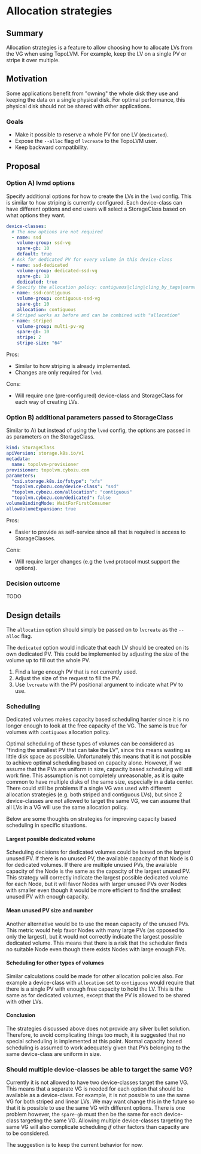 # Allocation strategies

<!-- toc -->

<!-- /toc -->

## Summary

Allocation strategies is a feature to allow choosing how to allocate LVs from the VG when using TopoLVM.
For example, keep the LV on a single PV or stripe it over multiple.

## Motivation

Some applications benefit from "owning" the whole disk they use and keeping the data on a single physical disk.
For optimal performance, this physical disk should not be shared with other applications.

### Goals

- Make it possible to reserve a whole PV for one LV (`dedicated`).
- Expose the `--alloc` flag of `lvcreate` to the TopoLVM user.
- Keep backward compatibility.

## Proposal

### Option A) lvmd options

Specify additional options for how to create the LVs in the `lvmd` config.
This is similar to how striping is currently configured.
Each device-class can have different options and end users will select a StorageClass based on what options they want.

```yaml
device-classes:
  # The new options are not required
  - name: ssd
    volume-group: ssd-vg
    spare-gb: 10
    default: true
  # Ask for dedicated PV for every volume in this device-class
  - name: ssd-dedicated
    volume-group: dedicated-ssd-vg
    spare-gb: 10
    dedicated: true
  # Specify the allocation policy: contiguous|cling|cling_by_tags|normal|anywhere|inherit
  - name: ssd-contiguous
    volume-group: contiguous-ssd-vg
    spare-gb: 10
    allocation: contiguous
  # Striped works as before and can be combined with "allocation"
  - name: striped
    volume-group: multi-pv-vg
    spare-gb: 10
    stripe: 2
    stripe-size: "64"
```

Pros:
- Similar to how striping is already implemented.
- Changes are only required for `lvmd`.

Cons:
- Will require one (pre-configured) device-class and StorageClass for each way of creating LVs.

### Option B) additional parameters passed to StorageClass

Similar to A) but instead of using the `lvmd` config, the options are passed in as parameters on the StorageClass.


```yaml
kind: StorageClass
apiVersion: storage.k8s.io/v1
metadata:
  name: topolvm-provisioner
provisioner: topolvm.cybozu.com
parameters:
  "csi.storage.k8s.io/fstype": "xfs"
  "topolvm.cybozu.com/device-class": "ssd"
  "topolvm.cybozu.com/allocation": "contiguous"
  "topolvm.cybozu.com/dedicated": false
volumeBindingMode: WaitForFirstConsumer
allowVolumeExpansion: true
```

Pros:
- Easier to provide as self-service since all that is required is access to StorageClasses.

Cons:
- Will require larger changes (e.g the `lvmd` protocol must support the options).

### Decision outcome

TODO

## Design details

The `allocation` option should simply be passed on to `lvcreate` as the `--alloc` flag.

The `dedicated` option would indicate that each LV should be created on its own dedicated PV.
This could be implemented by adjusting the size of the volume up to fill out the whole PV.

1. Find a large enough PV that is not currently used.
2. Adjust the size of the request to fill the PV.
3. Use `lvcreate` with the PV positional argument to indicate what PV to use.

### Scheduling

Dedicated volumes makes capacity based scheduling harder since it is no longer enough to look at the free capacity of the VG.
The same is true for volumes with `contiguous` allocation policy.

Optimal scheduling of these types of volumes can be considered as "finding the smallest PV that can take the LV", since this means wasting as little disk space as possible.
Unfortunately this means that it is not possible to achieve optimal scheduling based on capacity alone.
However, if we assume that the PVs are uniform in size, capacity based scheduling will still work fine.
This assumption is not completely unreasonable, as it is quite common to have multiple disks of the same size, especially in a data center.
There could still be problems if a single VG was used with different allocation strategies (e.g. both striped and contiguous LVs), but since 2 device-classes are not allowed to target the same VG, we can assume that all LVs in a VG will use the same allocation policy.

Below are some thoughts on strategies for improving capacity based scheduling in specific situations.

#### Largest possible dedicated volume

Scheduling decisions for dedicated volumes could be based on the largest unused PV.
If there is no unused PV, the available capacity of that Node is 0 for dedicated volumes.
If there are multiple unused PVs, the available capacity of the Node is the same as the capacity of the largest unused PV.
This strategy will correctly indicate the largest possible dedicated volume for each Node, but it will favor Nodes with larger unused PVs over Nodes with smaller even though it would be more efficient to find the smallest unused PV with enough capacity.

#### Mean unused PV size and number

Another alternative would be to use the mean capacity of the unused PVs.
This metric would help favor Nodes with many large PVs (as opposed to only the largest), but it would not correctly indicate the largest possible dedicated volume.
This means that there is a risk that the scheduler finds no suitable Node even though there exists Nodes with large enough PVs.

#### Scheduling for other types of volumes

Similar calculations could be made for other allocation policies also.
For example a device-class with `allocation` set to `contiguous` would require that there is a single PV with enough free capacity to hold the LV.
This is the same as for dedicated volumes, except that the PV is allowed to be shared with other LVs.

#### Conclusion

The strategies discussed above does not provide any silver bullet solution.
Therefore, to avoid complicating things too much, it is suggested that no special scheduling is implemented at this point.
Normal capacity based scheduling is assumed to work adequately given that PVs belonging to the same device-class are uniform in size.

### Should multiple device-classes be able to target the same VG?

Currently it is not allowed to have two device-classes target the same VG.
This means that a separate VG is needed for each option that should be available as a device-class.
For example, it is not possible to use the same VG for both striped and linear LVs.
We may want change this in the future so that it is possible to use the same VG with different options.
There is one problem however, the `spare-gb` must then be the same for each device-class targeting the same VG.
Allowing multiple device-classes targeting the same VG will also complicate scheduling *if* other factors than capacity are to be considered.

The suggestion is to keep the current behavior for now.

